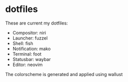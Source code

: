 # dotfiles
These are current my dotfiles:
- Compositor: niri
- Launcher: fuzzel
- Shell: fish
- Notification: mako
- Terminal: foot
- Statusbar: waybar
- Editor: neovim

The colorscheme is generated and applied using wallust
